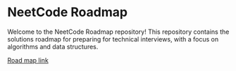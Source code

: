 # NeetCode Roadmap
Welcome to the NeetCode Roadmap repository! This repository contains the solutions roadmap for preparing for technical interviews, with a focus on algorithms and data structures.

[Road map link](https://neetcode.io/roadmap)
